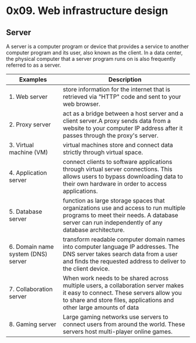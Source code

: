 # 0x09. Web infrastructure design

## Server
A server is a computer program or device that provides a service to another computer program and its user, also known as the client. In a data center, the physical computer that a server program runs on is also frequently referred to as a server.

| Examples   | Description |
|------------| ------------|
| 1. Web server | store information for the internet that is retrieved via "HTTP" code and sent to your web browser.|
| 2. Proxy server | act as a bridge between a host server and a client server.A proxy sends data from a website to your computer IP address after it passes through the proxy's server.|
| 3. Virtual machine (VM) | virtual machines store and connect data strictly through virtual space.|
| 4. Application server | connect clients to software applications through virtual server connections. This allows users to bypass downloading data to their own hardware in order to access applications.|
| 5. Database server |  function as large storage spaces that organizations use and access to run multiple programs to meet their needs. A database server can run independently of any database architecture.|
| 6. Domain name system (DNS) server | transform readable computer domain names into computer language IP addresses. The DNS server takes search data from a user and finds the requested address to deliver to the client device.|
| 7. Collaboration server | When work needs to be shared across multiple users, a collaboration server makes it easy to connect. These servers allow you to share and store files, applications and other large amounts of data |
| 8. Gaming server | Large gaming networks use servers to connect users from around the world. These servers host multi-player online games.|
